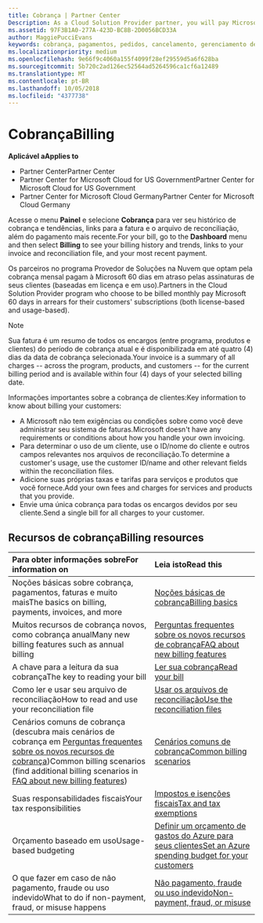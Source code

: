 ```yaml
---
title: Cobrança | Partner Center
Description: As a Cloud Solution Provider partner, you will pay Microsoft 60 days in arrears for the license-based and usage-based subscriptions of your customers.
ms.assetid: 97F3B1A0-277A-423D-BC8B-2D0056BCD33A
author: MaggiePucciEvans
keywords: cobrança, pagamentos, pedidos, cancelamento, gerenciamento de pedidos, falta de pagamento, fraude, uso indevido, imposto, isenções fiscais, arquivos de reconciliação, arquivo de reconciliação
ms.localizationpriority: medium
ms.openlocfilehash: 9e66f9c4060a155f4099f28ef29559d5a6f628ba
ms.sourcegitcommit: 5b720c2ad126ec52564ad5264596ca1cf6a12489
ms.translationtype: MT
ms.contentlocale: pt-BR
ms.lasthandoff: 10/05/2018
ms.locfileid: "4377738"
---
```

# <a name="billing"></a><span data-ttu-id="6cdfd-103">Cobrança</span><span class="sxs-lookup"><span data-stu-id="6cdfd-103">Billing</span></span>

**<span data-ttu-id="6cdfd-104">Aplicável a</span><span class="sxs-lookup"><span data-stu-id="6cdfd-104">Applies to</span></span>**

-  <span data-ttu-id="6cdfd-105">Partner Center</span><span class="sxs-lookup"><span data-stu-id="6cdfd-105">Partner Center</span></span>
-  <span data-ttu-id="6cdfd-106">Partner Center for Microsoft Cloud for US Government</span><span class="sxs-lookup"><span data-stu-id="6cdfd-106">Partner Center for Microsoft Cloud for US Government</span></span>
-  <span data-ttu-id="6cdfd-107">Partner Center for Microsoft Cloud Germany</span><span class="sxs-lookup"><span data-stu-id="6cdfd-107">Partner Center for Microsoft Cloud Germany</span></span>

<span data-ttu-id="6cdfd-108">Acesse o menu **Painel** e selecione **Cobrança** para ver seu histórico de cobrança e tendências, links para a fatura e o arquivo de reconciliação, além do pagamento mais recente.</span><span class="sxs-lookup"><span data-stu-id="6cdfd-108">For your bill, go to the **Dashboard** menu and then select **Billing** to see your billing history and trends, links to your invoice and reconciliation file, and your most recent payment.</span></span>

<span data-ttu-id="6cdfd-109">Os parceiros no programa Provedor de Soluções na Nuvem que optam pela cobrança mensal pagam à Microsoft 60 dias em atraso pelas assinaturas de seus clientes (baseadas em licença e em uso).</span><span class="sxs-lookup"><span data-stu-id="6cdfd-109">Partners in the Cloud Solution Provider program who choose to be billed monthly pay Microsoft 60 days in arrears for their customers' subscriptions (both license-based and usage-based).</span></span>

> [!NOTE]  
> <span data-ttu-id="6cdfd-110">Sua fatura é um resumo de todos os encargos (entre programa, produtos e clientes) do período de cobrança atual e é disponibilizada em até quatro (4) dias da data de cobrança selecionada.</span><span class="sxs-lookup"><span data-stu-id="6cdfd-110">Your invoice is a summary of all charges -- across the program, products, and customers -- for the current billing period and is available within four (4) days of your selected billing date.</span></span>

<span data-ttu-id="6cdfd-111">Informações importantes sobre a cobrança de clientes:</span><span class="sxs-lookup"><span data-stu-id="6cdfd-111">Key information to know about billing your customers:</span></span>

-   <span data-ttu-id="6cdfd-112">A Microsoft não tem exigências ou condições sobre como você deve administrar seu sistema de faturas.</span><span class="sxs-lookup"><span data-stu-id="6cdfd-112">Microsoft doesn't have any requirements or conditions about how you handle your own invoicing.</span></span>
-   <span data-ttu-id="6cdfd-113">Para determinar o uso de um cliente, use o ID/nome do cliente e outros campos relevantes nos arquivos de reconciliação.</span><span class="sxs-lookup"><span data-stu-id="6cdfd-113">To determine a customer's usage, use the customer ID/name and other relevant fields within the reconciliation files.</span></span>
-   <span data-ttu-id="6cdfd-114">Adicione suas próprias taxas e tarifas para serviços e produtos que você fornece.</span><span class="sxs-lookup"><span data-stu-id="6cdfd-114">Add your own fees and charges for services and products that you provide.</span></span>
-   <span data-ttu-id="6cdfd-115">Envie uma única cobrança para todas os encargos devidos por seu cliente.</span><span class="sxs-lookup"><span data-stu-id="6cdfd-115">Send a single bill for all charges to your customer.</span></span>

## <a name="billing-resources"></a><span data-ttu-id="6cdfd-116">Recursos de cobrança</span><span class="sxs-lookup"><span data-stu-id="6cdfd-116">Billing resources</span></span>
|**<span data-ttu-id="6cdfd-117">Para obter informações sobre</span><span class="sxs-lookup"><span data-stu-id="6cdfd-117">For information on</span></span>**   |**<span data-ttu-id="6cdfd-118">Leia isto</span><span class="sxs-lookup"><span data-stu-id="6cdfd-118">Read this</span></span>**    |
|:-----------------------------|:-----------------|
|<span data-ttu-id="6cdfd-119">Noções básicas sobre cobrança, pagamentos, faturas e muito mais</span><span class="sxs-lookup"><span data-stu-id="6cdfd-119">The basics on billing, payments, invoices, and  more</span></span>   |[<span data-ttu-id="6cdfd-120">Noções básicas de cobrança</span><span class="sxs-lookup"><span data-stu-id="6cdfd-120">Billing basics</span></span>](billing-basics.md)
|<span data-ttu-id="6cdfd-121">Muitos recursos de cobrança novos, como cobrança anual</span><span class="sxs-lookup"><span data-stu-id="6cdfd-121">Many new billing features such as annual billing</span></span>   |[<span data-ttu-id="6cdfd-122">Perguntas frequentes sobre os novos recursos de cobrança</span><span class="sxs-lookup"><span data-stu-id="6cdfd-122">FAQ about new billing features</span></span>](faq-about-new-billing-features.md)|
|<span data-ttu-id="6cdfd-123">A chave para a leitura da sua cobrança</span><span class="sxs-lookup"><span data-stu-id="6cdfd-123">The key to reading your bill</span></span>   |[<span data-ttu-id="6cdfd-124">Ler sua cobrança</span><span class="sxs-lookup"><span data-stu-id="6cdfd-124">Read your bill</span></span>](read-your-bill.md)   |
|<span data-ttu-id="6cdfd-125">Como ler e usar seu arquivo de reconciliação</span><span class="sxs-lookup"><span data-stu-id="6cdfd-125">How to read and use your reconciliation file</span></span>   |[<span data-ttu-id="6cdfd-126">Usar os arquivos de reconciliação</span><span class="sxs-lookup"><span data-stu-id="6cdfd-126">Use the reconciliation files</span></span>](use-the-reconciliation-files.md)|
|<span data-ttu-id="6cdfd-127">Cenários comuns de cobrança (descubra mais cenários de cobrança em [Perguntas frequentes sobre os novos recursos de cobrança](faq-about-new-billing-features.md))</span><span class="sxs-lookup"><span data-stu-id="6cdfd-127">Common billing scenarios (find additional billing scenarios in [FAQ about new billing features](faq-about-new-billing-features.md))</span></span>|[<span data-ttu-id="6cdfd-128">Cenários comuns de cobrança</span><span class="sxs-lookup"><span data-stu-id="6cdfd-128">Common billing scenarios</span></span>](common-billing-scenarios.md)|
|<span data-ttu-id="6cdfd-129">Suas responsabilidades fiscais</span><span class="sxs-lookup"><span data-stu-id="6cdfd-129">Your tax responsibilities</span></span>   | [<span data-ttu-id="6cdfd-130">Impostos e isenções fiscais</span><span class="sxs-lookup"><span data-stu-id="6cdfd-130">Tax and tax exemptions</span></span>](tax-and-tax-exemptions.md)|
|<span data-ttu-id="6cdfd-131">Orçamento baseado em uso</span><span class="sxs-lookup"><span data-stu-id="6cdfd-131">Usage-based budgeting</span></span>    |[<span data-ttu-id="6cdfd-132">Definir um orçamento de gastos do Azure para seus clientes</span><span class="sxs-lookup"><span data-stu-id="6cdfd-132">Set an Azure spending budget for your customers</span></span>](set-an-azure-spending-budget-for-your-customers.md)|
|<span data-ttu-id="6cdfd-133">O que fazer em caso de não pagamento, fraude ou uso indevido</span><span class="sxs-lookup"><span data-stu-id="6cdfd-133">What to do if non-payment, fraud, or misuse happens</span></span>   |[<span data-ttu-id="6cdfd-134">Não pagamento, fraude ou uso indevido</span><span class="sxs-lookup"><span data-stu-id="6cdfd-134">Non-payment, fraud, or misuse</span></span>](non-payment--fraud--or-misuse.md)|




















